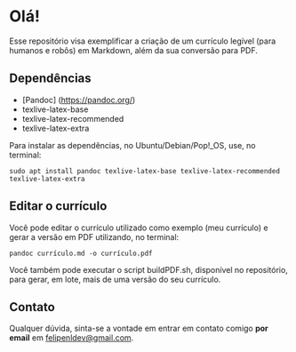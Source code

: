 # Olá!

Esse repositório visa exemplificar a criação de um currículo legível (para humanos e robôs) em Markdown, além da sua conversão para PDF.

## Dependências

* [Pandoc] (https://pandoc.org/)
* texlive-latex-base
* texlive-latex-recommended 
* texlive-latex-extra

Para instalar as dependências, no Ubuntu/Debian/Pop!_OS, use, no terminal:

```shell
sudo apt install pandoc texlive-latex-base texlive-latex-recommended texlive-latex-extra
```

## Editar o currículo

Você pode editar o currículo utilizado como exemplo (meu currículo) e gerar a versão em PDF utilizando, no terminal:

```shell
pandoc currículo.md -o currículo.pdf
```

Você também pode executar o script buildPDF.sh, disponível no repositório, para gerar, em lote, mais de uma versão do seu currículo.

## Contato

Qualquer dúvida, sinta-se a vontade em entrar em contato comigo **por email** em felipenldev@gmail.com.


